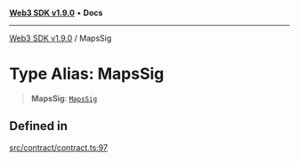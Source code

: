 [**Web3 SDK v1.9.0**](../README.md) • **Docs**

***

[Web3 SDK v1.9.0](../globals.md) / MapsSig

# Type Alias: MapsSig

> **MapsSig**: [`MapsSig`](../namespaces/node/interfaces/MapsSig.md)

## Defined in

[src/contract/contract.ts:97](https://github.com/Mystic-Nayy/alephium-web3/blob/c1afd789a197ce5fe21f08c2965942090157c33d/packages/web3/src/contract/contract.ts#L97)
